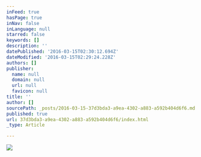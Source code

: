 ```yaml
---
inFeed: true
hasPage: true
inNav: false
inLanguage: null
starred: false
keywords: []
description: ''
datePublished: '2016-03-15T02:30:12.694Z'
dateModified: '2016-03-15T02:29:24.228Z'
authors: []
publisher:
  name: null
  domain: null
  url: null
  favicon: null
title: ''
author: []
sourcePath: _posts/2016-03-15-37d3bda3-a9ea-4302-a883-a592b404d6f6.md
published: true
url: 37d3bda3-a9ea-4302-a883-a592b404d6f6/index.html
_type: Article

---
```

![](https://the-grid-user-content.s3-us-west-2.amazonaws.com/649ba063-881f-4ec6-9800-e52adab3917f.jpg)